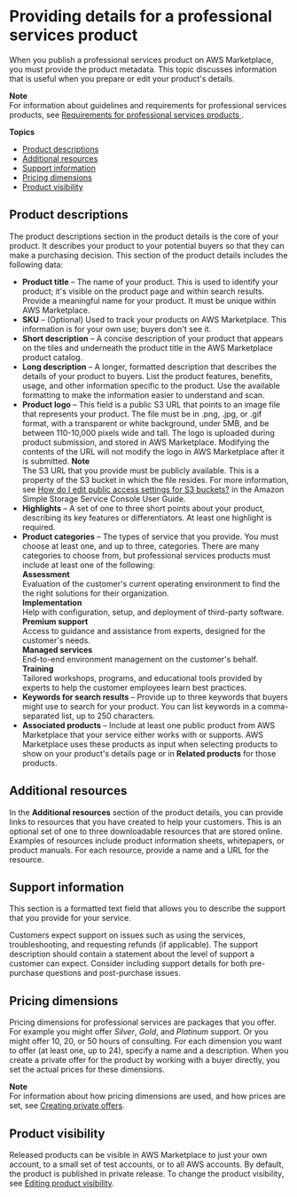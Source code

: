 # Providing details for a professional services product<a name="proserv-product-details"></a>

When you publish a professional services product on AWS Marketplace, you must provide the product metadata\. This topic discusses information that is useful when you prepare or edit your product's details\.

**Note**  
For information about guidelines and requirements for professional services products, see [Requirements for professional services products ](proserv-product-guidelines.md)\.

**Topics**
+ [Product descriptions](#proserv-product-descriptions)
+ [Additional resources](#proserv-additional-resources)
+ [Support information](#proserv-support-information)
+ [Pricing dimensions](#proserv-pricing-dimensions)
+ [Product visibility](#proserv-product-visibility)

## Product descriptions<a name="proserv-product-descriptions"></a>

The product descriptions section in the product details is the core of your product\. It describes your product to your potential buyers so that they can make a purchasing decision\. This section of the product details includes the following data:
+ **Product title** – The name of your product\. This is used to identify your product; it's visible on the product page and within search results\. Provide a meaningful name for your product\. It must be unique within AWS Marketplace\.
+ **SKU** – \(Optional\) Used to track your products on AWS Marketplace\. This information is for your own use; buyers don't see it\.  
+ **Short description** – A concise description of your product that appears on the tiles and underneath the product title in the AWS Marketplace product catalog\. 
+ **Long description** – A longer, formatted description that describes the details of your product to buyers\. List the product features, benefits, usage, and other information specific to the product\. Use the available formatting to make the information easier to understand and scan\.
+ **Product logo** – This field is a public S3 URL that points to an image file that represents your product\. The file must be in \.png, \.jpg, or \.gif format, with a transparent or white background, under 5MB, and be between 110\-10,000 pixels wide and tall\. The logo is uploaded during product submission, and stored in AWS Marketplace\. Modifying the contents of the URL will not modify the logo in AWS Marketplace after it is submitted\.
**Note**  
The S3 URL that you provide must be publicly available\. This is a property of the S3 bucket in which the file resides\. For more information, see [How do I edit public access settings for S3 buckets?](https://docs.aws.amazon.com/AmazonS3/latest/user-guide/block-public-access-bucket.html) in the Amazon Simple Storage Service Console User Guide\.
+ **Highlights** – A set of one to three short points about your product, describing its key features or differentiators\. At least one highlight is required\.
+ **Product categories** – The types of service that you provide\. You must choose at least one, and up to three, categories\. There are many categories to choose from, but professional services products must include at least one of the following:  
**Assessment**  
Evaluation of the customer's current operating environment to find the the right solutions for their organization\.  
**Implementation**  
Help with configuration, setup, and deployment of third\-party software\.  
**Premium support**  
Access to guidance and assistance from experts, designed for the customer's needs\.  
**Managed services**  
End\-to\-end environment management on the customer's behalf\.  
**Training**  
Tailored workshops, programs, and educational tools provided by experts to help the customer employees learn best practices\.
+ **Keywords for search results** – Provide up to three keywords that buyers might use to search for your product\. You can list keywords in a comma\-separated list, up to 250 characters\.
+ **Associated products** – Include at least one public product from AWS Marketplace that your service either works with or supports\. AWS Marketplace uses these products as input when selecting products to show on your product's details page or in **Related products** for those products\.

## Additional resources<a name="proserv-additional-resources"></a>

In the **Additional resources** section of the product details, you can provide links to resources that you have created to help your customers\. This is an optional set of one to three downloadable resources that are stored online\. Examples of resources include product information sheets, whitepapers, or product manuals\. For each resource, provide a name and a URL for the resource\.

## Support information<a name="proserv-support-information"></a>

This section is a formatted text field that allows you to describe the support that you provide for your service\.

Customers expect support on issues such as using the services, troubleshooting, and requesting refunds \(if applicable\)\. The support description should contain a statement about the level of support a customer can expect\. Consider including support details for both pre\-purchase questions and post\-purchase issues\.

## Pricing dimensions<a name="proserv-pricing-dimensions"></a>

Pricing dimensions for professional services are packages that you offer\. For example you might offer *Silver*, *Gold*, and *Platinum* support\. Or you might offer 10, 20, or 50 hours of consulting\. For each dimension you want to offer \(at least one, up to 24\), specify a name and a description\. When you create a private offer for the product by working with a buyer directly, you set the actual prices for these dimensions\.

**Note**  
For information about how pricing dimensions are used, and how prices are set, see [Creating private offers](proserv-getting-started.md#proserv-create-offer)\.

## Product visibility<a name="proserv-product-visibility"></a>

Released products can be visible in AWS Marketplace to just your own account, to a small set of test accounts, or to all AWS accounts\. By default, the product is published in private release\. To change the product visibility, see [Editing product visibility](proserv-getting-started.md#proserv-edit-visibility)\.